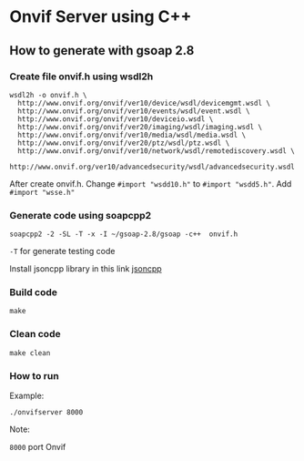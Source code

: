 # Onvif Server using C++

## How to generate with gsoap 2.8

### Create file onvif.h using wsdl2h
```
wsdl2h -o onvif.h \
  http://www.onvif.org/onvif/ver10/device/wsdl/devicemgmt.wsdl \
  http://www.onvif.org/onvif/ver10/events/wsdl/event.wsdl \
  http://www.onvif.org/onvif/ver10/deviceio.wsdl \
  http://www.onvif.org/onvif/ver20/imaging/wsdl/imaging.wsdl \
  http://www.onvif.org/onvif/ver10/media/wsdl/media.wsdl \
  http://www.onvif.org/onvif/ver20/ptz/wsdl/ptz.wsdl \
  http://www.onvif.org/onvif/ver10/network/wsdl/remotediscovery.wsdl \
  http://www.onvif.org/ver10/advancedsecurity/wsdl/advancedsecurity.wsdl
```
After create onvif.h. Change `#import "wsdd10.h"` to `#import "wsdd5.h"`. Add `#import "wsse.h"`

### Generate code using soapcpp2
```
soapcpp2 -2 -SL -T -x -I ~/gsoap-2.8/gsoap -c++  onvif.h
```
`-T` for generate testing code

Install jsoncpp library in this link [jsoncpp](https://en.wikibooks.org/wiki/JsonCpp)

### Build code
```
make
```

### Clean code
```
make clean
```

### How to run
Example:
```
./onvifserver 8000
```
Note:

`8000` port Onvif